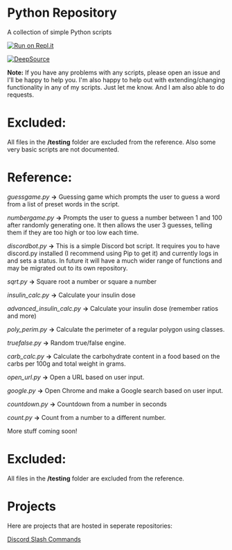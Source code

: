 # Python Repository
A collection of simple Python scripts

[![Run on Repl.it](https://repl.it/badge/github/iSaluki/python)](https://repl.it/github/iSaluki/python)

[![DeepSource](https://deepsource.io/gh/iSaluki/python.svg/?label=active+issues&show_trend=true)](https://deepsource.io/gh/iSaluki/python/?ref=repository-badge)

**Note:** If you have any problems with any scripts, please open an issue and I'll be happy to help you. I'm also happy to help out with extending/changing functionality in any of my scripts. Just let me know.
And I am also able to do requests.

# Excluded:

All files in the **/testing** folder are excluded from the reference.
Also some very basic scripts are not documented.


# Reference:

*guessgame.py* **->** Guessing game which prompts the user to guess a word from a list of preset words in the script.

*numbergame.py* **->** Prompts the user to guess a number between 1 and 100 after randomly generating one. It then allows the user 3 guesses, telling them if they are too high or too low each time.

*discordbot.py* **->** This is a simple Discord bot script. It requires you to have discord.py installed (I recommend using Pip to get it) and currently logs in and sets a status. In future it will have a much wider range of functions and may be migrated out to its own repository.

*sqrt.py* **->** Square root a number or square a number

*insulin_calc.py* **->** Calculate your insulin dose

*advanced_insulin_calc.py* **->** Calculate your insulin dose (remember ratios and more)

*poly_perim.py* **->** Calculate the perimeter of a regular polygon using classes.

*truefalse.py* **->** Random true/false engine.

*carb_calc.py* **->** Calculate the carbohydrate content in a food based on the carbs per 100g and total weight in grams.

*open_url.py* **->** Open a URL based on user input.

*google.py* **->** Open Chrome and make a Google search based on user input.

*countdown.py* **->** Countdown from a number in seconds

*count.py* **->** Count from a number to a different number.

More stuff coming soon!

# Excluded:

All files in the **/testing** folder are excluded from the reference.


# Projects
Here are projects that are hosted in seperate repositories:

[Discord Slash Commands](https://github.com/iSaluki/discord-slash-commands)

